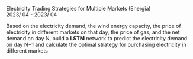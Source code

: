Electricity Trading Strategies for Multiple Markets (Energia)                            
2023/ 04 - 2023/ 04

Based on the electricity demand, the wind energy capacity, the price of electricity in different markets on that day, the price of gas, and the net demand on day N, build a **LSTM** network to predict the electricity demand on day N+1 and calculate the optimal strategy for purchasing electricity in different markets
